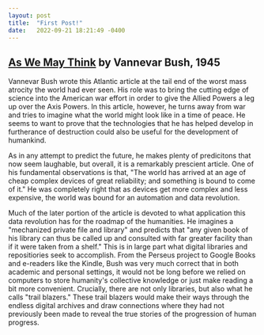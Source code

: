 ```yaml
---
layout: post
title:  "First Post!"
date:   2022-09-21 18:21:49 -0400
---
```


## [As We May Think](https://www.theatlantic.com/magazine/archive/1945/07/as-we-may-think/303881/) by Vannevar Bush, 1945

 Vannevar Bush wrote this Atlantic article at the tail end of the worst mass atrocity the world had ever seen. His role was to bring the cutting edge of science into the American war effort in order to give the Allied Powers a leg up over the Axis Powers. In this article, however, he turns away from war and tries to imagine what the world might look like in a time of peace. He seems to want to prove that the technologies that he has helped develop in furtherance of destruction could also be useful for the development of humankind.
 
 As in any attempt to predict the future, he makes plenty of predicitons that now seem laughable, but overall, it is a remarkably prescient article. One of his fundamental observations is that, "The world has arrived at an age of cheap complex devices of great reliability; and something is bound to come of it." He was completely right that as devices get more complex and less expensive, the world was bound for an automation and data revolution. 

 Much of the later portion of the article is devoted to what application this data revolution has for the roadmap of the humanities. He imagines a "mechanized private file and library" and predicts that "any given book of his library can thus be called up and consulted with far greater facility than if it were taken from a shelf." This is in large part what digital libraries and repositiories seek to accomplish. From the Perseus project to Google Books and e-readers  like the Kindle, Bush was very much correct that in both academic and personal settings, it would not be long before we relied on computers to store humanity's collective knowledge or just make reading a bit more convenient. Crucially, there are not only libraries, but also what he calls "trail blazers." These trail blazers would make their ways through the endless digital archives and draw connections where they had not previously been made to reveal the true stories of the progression of human progress.